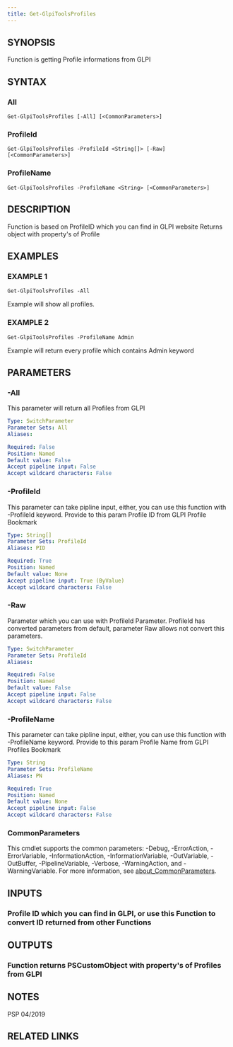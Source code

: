 ```yaml
---
title: Get-GlpiToolsProfiles
---
```


## SYNOPSIS
Function is getting Profile informations from GLPI

## SYNTAX

### All
```
Get-GlpiToolsProfiles [-All] [<CommonParameters>]
```

### ProfileId
```
Get-GlpiToolsProfiles -ProfileId <String[]> [-Raw] [<CommonParameters>]
```

### ProfileName
```
Get-GlpiToolsProfiles -ProfileName <String> [<CommonParameters>]
```

## DESCRIPTION
Function is based on ProfileID which you can find in GLPI website
Returns object with property's of Profile

## EXAMPLES

### EXAMPLE 1
```
Get-GlpiToolsProfiles -All
```

Example will show all profiles.

### EXAMPLE 2
```
Get-GlpiToolsProfiles -ProfileName Admin
```

Example will return every profile which contains Admin keyword

## PARAMETERS

### -All
This parameter will return all Profiles from GLPI

```yaml
Type: SwitchParameter
Parameter Sets: All
Aliases:

Required: False
Position: Named
Default value: False
Accept pipeline input: False
Accept wildcard characters: False
```

### -ProfileId
This parameter can take pipline input, either, you can use this function with -ProfileId keyword.
Provide to this param Profile ID from GLPI Profile Bookmark

```yaml
Type: String[]
Parameter Sets: ProfileId
Aliases: PID

Required: True
Position: Named
Default value: None
Accept pipeline input: True (ByValue)
Accept wildcard characters: False
```

### -Raw
Parameter which you can use with ProfileId Parameter.
ProfileId has converted parameters from default, parameter Raw allows not convert this parameters.

```yaml
Type: SwitchParameter
Parameter Sets: ProfileId
Aliases:

Required: False
Position: Named
Default value: False
Accept pipeline input: False
Accept wildcard characters: False
```

### -ProfileName
This parameter can take pipline input, either, you can use this function with -ProfileName keyword.
Provide to this param Profile Name from GLPI Profiles Bookmark

```yaml
Type: String
Parameter Sets: ProfileName
Aliases: PN

Required: True
Position: Named
Default value: None
Accept pipeline input: False
Accept wildcard characters: False
```

### CommonParameters
This cmdlet supports the common parameters: -Debug, -ErrorAction, -ErrorVariable, -InformationAction, -InformationVariable, -OutVariable, -OutBuffer, -PipelineVariable, -Verbose, -WarningAction, and -WarningVariable. For more information, see [about_CommonParameters](http://go.microsoft.com/fwlink/?LinkID=113216).

## INPUTS

### Profile ID which you can find in GLPI, or use this Function to convert ID returned from other Functions
## OUTPUTS

### Function returns PSCustomObject with property's of Profiles from GLPI
## NOTES
PSP 04/2019

## RELATED LINKS
